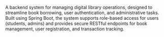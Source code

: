 A backend system for managing digital library operations, designed to streamline book borrowing, user authentication, and administrative tasks. Built using Spring Boot, the system supports role-based access for users (students, admins) and provides secure RESTful endpoints for book management, user registration, and transaction tracking.
